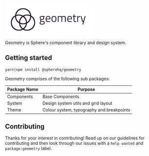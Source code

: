 <img src="./geometry-logo.png">

Geometry is Sphere's component library and design system.

## Getting started

```
yarn|npm install @spherehq/geometry
```

Geometry comprises of the following sub packages:

| Package Name | Purpose                                   |
| ------------ | ----------------------------------------- |
| Components   | Base Components                           |
| System       | Design system utils and grid layout       |
| Theme        | Colour system, typography and breakpoints |

## Contributing

Thanks for your interest in contributing! Read up on our guidelines for contributing and then look through our issues with a `help wanted` and `package:geometry` label.

